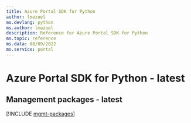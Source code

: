 ```yaml
---
title: Azure Portal SDK for Python
author: lmazuel
ms.devlang: python
ms.author: lmazuel
description: Reference for Azure Portal SDK for Python
ms.topic: reference
ms.data: 08/09/2022
ms.service: portal
---
```

# Azure Portal SDK for Python - latest

## Management packages - latest
[!INCLUDE [mgmt-packages](portal-mgmt-index.md)]